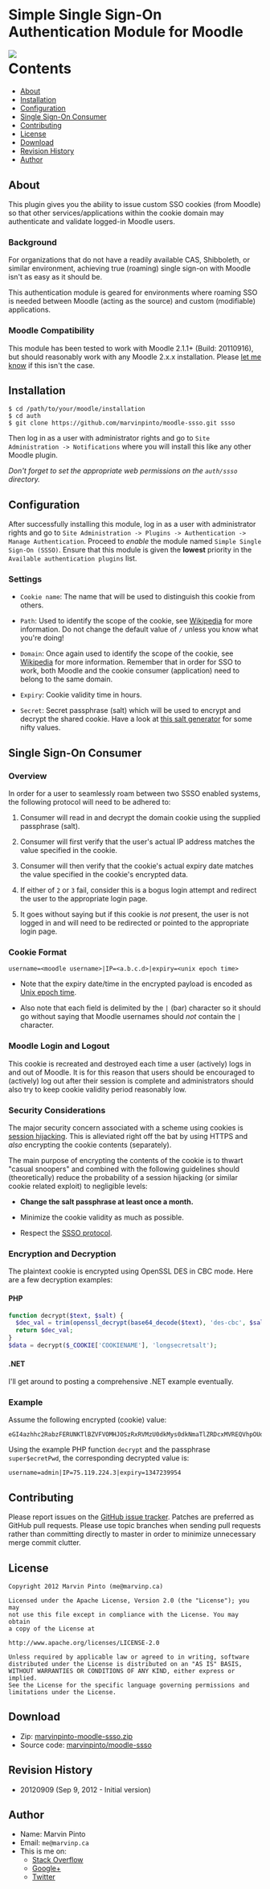 # Simple Single Sign-On Authentication Module for Moodle

<img style="float:left" src="https://github.com/downloads/marvinpinto/moodle-ssso/screenshot.png"/>

# Contents

 - [About](#about)
 - [Installation](#installation)
 - [Configuration](#configuration)
 - [Single Sign-On Consumer](#ssoconsumer)
 - [Contributing](#contributing)
 - [License](#license)
 - [Download](#download)
 - [Revision History](#revisionhistory)
 - [Author](#author)



<a name="about"></a>
## About

This plugin gives you the ability to issue custom SSO cookies (from
Moodle) so that other services/applications within the cookie domain may
authenticate and validate logged-in Moodle users.


### Background

For organizations that do not have a readily available CAS, Shibboleth, or
similar environment, achieving true (roaming) single sign-on with Moodle isn't
as easy as it should be.

This authentication module is geared for environments where roaming SSO is
needed between Moodle (acting as the source) and custom (modifiable)
applications.


### Moodle Compatibility

This module has been tested to work with Moodle 2.1.1+ (Build: 20110916), but
should reasonably work with any Moodle 2.x.x installation. Please [let me
know](https://github.com/marvinpinto/moodle-ssso/issues) if this isn't the case.



<a name="installation"></a>
## Installation

    $ cd /path/to/your/moodle/installation
    $ cd auth
    $ git clone https://github.com/marvinpinto/moodle-ssso.git ssso

Then log in as a user with administrator rights and go to `Site Administration
-> Notifications` where you will install this like any other Moodle plugin.

_Don't forget to set the appropriate web permissions on the `auth/ssso`
  directory._



<a name="configuration"></a>
## Configuration

After successfully installing this module, log in as a user with administrator
rights and go to `Site Administration -> Plugins -> Authentication -> Manage
Authentication`. Proceed to _enable_ the module named `Simple Single Sign-On
(SSSO)`. Ensure that this module is given the **lowest** priority in the
`Available authentication plugins` list.


### Settings

 - `Cookie name`: The name that will be used to distinguish this cookie from
   others.

 - `Path`: Used to identify the scope of the cookie, see
   [Wikipedia](http://en.wikipedia.org/wiki/HTTP_cookie#Domain_and_Path) for
   more information. Do not change the default value of `/` unless you know what
   you're doing!

 - `Domain`: Once again used to identify the scope of the cookie, see
   [Wikipedia](http://en.wikipedia.org/wiki/HTTP_cookie#Domain_and_Path) for
   more information. Remember that in order for SSO to work, both Moodle and the
   cookie consumer (application) need to belong to the same domain.

 - `Expiry`: Cookie validity time in hours.

 - `Secret`: Secret passphrase (salt) which will be used to encrypt and decrypt
   the shared cookie. Have a look at [this salt
   generator](http://dev.moodle.org/gensalt.php) for some nifty values.


<a name="ssoconsumer"></a>
## Single Sign-On Consumer

### Overview

In order for a user to seamlessly roam between two SSSO enabled systems, the
following protocol will need to be adhered to:

 1. Consumer will read in and decrypt the domain cookie using the supplied
 passphrase (salt).

 2. Consumer will first verify that the user's actual IP address matches the
 value specified in the cookie.

 3. Consumer will then verify that the cookie's actual expiry date matches the
 value specified in the cookie's encrypted data.

 4. If either of `2` or `3` fail, consider this is a bogus login attempt and
 redirect the user to the appropriate login page.

 5. It goes without saying but if this cookie is _not_ present, the user is not
 logged in and will need to be redirected or pointed to the appropriate login
 page.


### Cookie Format

    username=<moodle username>|IP=<a.b.c.d>|expiry=<unix epoch time>

 - Note that the expiry date/time in the encrypted payload is encoded as [Unix
   epoch time](http://en.wikipedia.org/wiki/Unix_time).

 - Also note that each field is delimited by the `|` (bar) character so it
   should go without saying that Moodle usernames should _not_ contain the `|`
   character.


### Moodle Login and Logout

This cookie is recreated and destroyed each time a user (actively) logs in and
out of Moodle. It is for this reason that users should be encouraged to
(actively) log out after their session is complete and administrators should
also try to keep cookie validity period reasonably low.


### Security Considerations

The major security concern associated with a scheme using cookies is [session
hijacking](http://en.wikipedia.org/wiki/Session_hijacking). This is alleviated
right off the bat by using HTTPS and _also_ encrypting the cookie contents
(separately).

The main purpose of encrypting the contents of the cookie is to thwart "casual
snoopers" and combined with the following guidelines should (theoretically)
reduce the probability of a session hijacking (or similar cookie related
exploit) to negligible levels:

 - **Change the salt passphrase at least once a month.**

 - Minimize the cookie validity as much as possible.

 - Respect the [SSSO
   protocol](https://github.com/marvinpinto/moodle-ssso#overview).


### Encryption and Decryption

The plaintext cookie is encrypted using OpenSSL DES in CBC mode. Here are a few
decryption examples:


#### PHP
```php
function decrypt($text, $salt) {
  $dec_val = trim(openssl_decrypt(base64_decode($text), 'des-cbc', $salt));
  return $dec_val;
}
$data = decrypt($_COOKIE['COOKIENAME'], 'longsecretsalt');
```


#### .NET

I'll get around to posting a comprehensive .NET example eventually.


### Example
Assume the following encrypted (cookie) value:

    eGI4azhhc2RabzFERUNKTlBZVFVOMHJOSzRxRVMzU0dkMys0dkNmaTlZRDcxMVREQVhpOUdUZ3pCc0pyZUYzRnVQbC83ZGE4aC8wPQ==

Using the example PHP function `decrypt` and the passphrase `super$ecretPwd`,
the corresponding decrypted value is:

    username=admin|IP=75.119.224.3|expiry=1347239954


<a name="contributing"></a>
## Contributing

Please report issues on the [GitHub issue
tracker](https://github.com/marvinpinto/moodle-ssso/issues). Patches are
preferred as GitHub pull requests. Please use topic branches when sending pull
requests rather than committing directly to master in order to minimize
unnecessary merge commit clutter.



<a name="license"></a>
## License

```
Copyright 2012 Marvin Pinto (me@marvinp.ca)

Licensed under the Apache License, Version 2.0 (the "License"); you may
not use this file except in compliance with the License. You may obtain
a copy of the License at

http://www.apache.org/licenses/LICENSE-2.0

Unless required by applicable law or agreed to in writing, software
distributed under the License is distributed on an "AS IS" BASIS,
WITHOUT WARRANTIES OR CONDITIONS OF ANY KIND, either express or implied.
See the License for the specific language governing permissions and
limitations under the License.
```


<a name="download"></a>
## Download

 - Zip: [marvinpinto-moodle-ssso.zip](https://github.com/marvinpinto/moodle-ssso/zipball/master)
 - Source code:
   [marvinpinto/moodle-ssso](https://github.com/marvinpinto/moodle-ssso)



<a name="revisionhistory"></a>
## Revision History

 - 20120909 (Sep 9, 2012 - Initial version)


<a name="author"></a>
## Author

 - Name: Marvin Pinto
 - Email: `me@marvinp.ca`
 - This is me on:
   - [Stack Overflow](http://stackoverflow.com/users/1101070)
   - [Google+](https://plus.google.com/110875969387062278975/posts)
   - [Twitter](https://twitter.com/marvinpinto)

